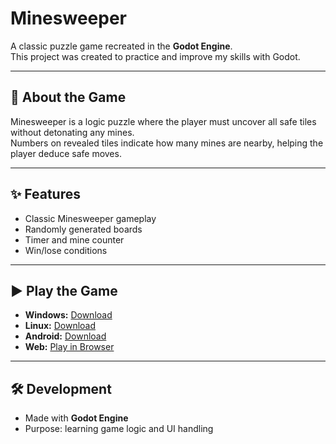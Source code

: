 # Minesweeper

A classic puzzle game recreated in the **Godot Engine**.  
This project was created to practice and improve my skills with Godot.

---

## 🧩 About the Game
Minesweeper is a logic puzzle where the player must uncover all safe tiles without detonating any mines.  
Numbers on revealed tiles indicate how many mines are nearby, helping the player deduce safe moves.

---

## ✨ Features
- Classic Minesweeper gameplay
- Randomly generated boards
- Timer and mine counter
- Win/lose conditions

---

## ▶️ Play the Game
- **Windows:** [Download](../../releases/latest)  
- **Linux:** [Download](../../releases/latest)  
- **Android:** [Download](../../releases/latest)  
- **Web:** [Play in Browser](https://daniel-homan.itch.io/minesweeper)

---

## 🛠 Development
- Made with **Godot Engine**
- Purpose: learning game logic and UI handling
